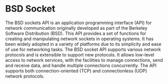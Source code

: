 # BSD Socket

The BSD sockets API is an application programming interface (API) for network communication originally developed as part of the Berkeley Software Distribution (BSD). This API provides a set of functions for creating and manipulating network sockets in operating systems. It has been widely adopted in a variety of platforms due to its simplicity and ease of use for networking tasks. The BSD socket API supports various network protocols and is extensible to support new protocols. It allows low-level access to network services, with the facilities to manage connections, send and receive data, and handle multiple connections concurrently. The API supports both connection-oriented (TCP) and connectionless (UDP) network protocols.